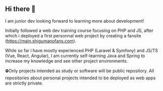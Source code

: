 ## Hi there 👋

I am junior dev looking forward to learning more about development!

Initially followed a web dev training course focusing on PHP and JS, after which i deployed a first personnal web project by creating a fansite (https://main.shigumanofans.com).

While so far i have mostly experienced PHP (Laravel & Symfony) and JS/TS (Vue, React, Angular), I am currently self-learning Java and Spring to increase my knowledge and see other project environments.

⛔Only projects intended as study or software will be public repository. All repositories about personal projects intended to be deployed as web apps are strictly private.

<!--
**g-broche/g-broche** is a ✨ _special_ ✨ repository because its `README.md` (this file) appears on your GitHub profile.

Here are some ideas to get you started:

- 🔭 I’m currently working on ...
- 🌱 I’m currently learning ...
- 👯 I’m looking to collaborate on ...
- 🤔 I’m looking for help with ...
- 💬 Ask me about ...
- 📫 How to reach me: ...
- 😄 Pronouns: ...
- ⚡ Fun fact: ...
-->
